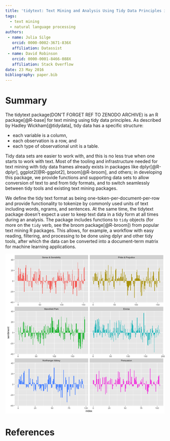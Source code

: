 ```yaml
---
title: 'tidytext: Text Mining and Analysis Using Tidy Data Principles in R'
tags:
  - text mining
  - natural language processing
authors:
 - name: Julia Silge
   orcid: 0000-0002-3671-836X
   affiliation: Datassist
 - name: David Robinson
   orcid: 0000-0001-8466-088X
   affiliation: Stack Overflow
date: 23 May 2016
bibliography: paper.bib
---
```


# Summary

The tidytext package(DON'T FORGET REF TO ZENODO ARCHIVE) is an R package[@R-base] for text mining using tidy data principles. As described by Hadley Wickham[@tidydata], tidy data has a specific structure:

* each variable is a column,
* each observation is a row, and
* each type of observational unit is a table.

Tidy data sets are easier to work with, and this is no less true when one starts to work with text. Most of the tooling and infrastructure needed for text mining with tidy data frames already exists in packages like dplyr[@R-dplyr], ggplot2[@R-ggplot2], broom[@R-broom], and others; in developing this package, we provide functions and supporting data sets to allow conversion of text to and from tidy formats, and to switch seamlessly between tidy tools and existing text mining packages.

We define the tidy text format as being one-token-per-document-per-row and provide functionality to tokenize by commonly used units of text including words, ngrams, and sentences. At the same time, the tidytext package doesn't expect a user to keep text data in a tidy form at all times during an analysis. The package includes functions to `tidy` objects (for more on the `tidy` verb, see the broom package[@R-broom]) from popular text mining R packages. This allows, for example, a workflow with easy reading, filtering, and processing to be done using dplyr and other tidy tools, after which the data can be converted into a document-term matrix for machine learning applications.

![Sentiment in Jane Austen's Novels](README-unnamed-chunk-9-1.png)

# References

